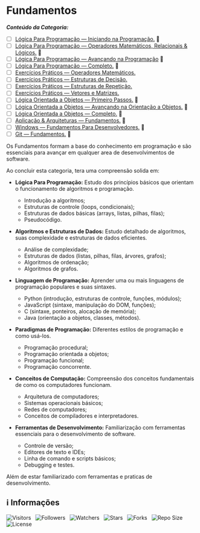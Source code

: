 <!-- Título -->
# Fundamentos

***Conteúdo da Categoria:***

* [ ] [Lógica Para Programação — Iniciando na Programação.](https://github.com/Devsgeeknerd/cur-log-par-pro-ini-pro-fun) &#128679;
* [ ] [Lógica Para Programação — Operadores Matemáticos, Relacionais & Lógicos.](https://github.com/Devsgeeknerd/cur-log-par-pro-ope-mat-rel-log-fun) &#128679;
* [ ] [Lógica Para Programação — Avançando na Programação](https://github.com/Devsgeeknerd/cur-log-par-pro-ava-pro-fun) &#128679;
* [ ] [Lógica Para Programação — Completo.](https://github.com/Devsgeeknerd/cur-log-par-pro-com-fun) &#128679;
* [ ] [Exercícios Práticos — Operadores Matemáticos.](https://github.com/Devsgeeknerd/exe-pra-ope-mat-fun)
* [ ] [Exercícios Práticos — Estruturas de Decisão.](https://github.com/Devsgeeknerd/exe-pra-est-dec-fun)
* [ ] [Exercícios Práticos — Estruturas de Repetição.](https://github.com/Devsgeeknerd/exe-pra-est-rep-fun)
* [ ] [Exercícios Práticos — Vetores e Matrizes.](https://github.com/Devsgeeknerd/exe-pra-vet-mat-fun)
* [ ] [Lógica Orientada a Objetos — Primeiro Passos.](https://github.com/Devsgeeknerd/cur-log-ori-obj-pri-pass-fun) &#128679;
* [ ] [Lógica Orientada a Objetos — Avançando na Orientação a Objetos.](https://github.com/Devsgeeknerd/cur-log-ori-obj-ava-ori-obj-fun) &#128679;
* [ ] [Lógica Orientada a Objetos — Completo.](https://github.com/Devsgeeknerd/cur-log-ori-obj-com-fun) &#128679;
* [ ] [Aplicação & Arquiteturas — Fundamentos.](https://github.com/Devsgeeknerd/cur-apl-arq-fun-par-des-fun) &#128679;
* [ ] [Windows — Fundamentos Para Desenvolvedores.](https://github.com/Devsgeeknerd/cur-win-fun-fun) &#128679;
* [ ] [Git — Fundamentos.](https://github.com/Devsgeeknerd/cur-git-fun-fun) &#128679;

Os Fundamentos formam a base do conhecimento em programação e são essenciais para avançar em qualquer area de desenvolvimentos de software.

Ao concluir esta categoria, tera uma compreensão solida em:

* **Lógica Para Programação:** Estudo dos princípios básicos que orientam o funcionamento de algoritmos e programação.
  * Introdução a algoritmos;
  * Estruturas de controle (loops, condicionais);
  * Estruturas de dados básicas (arrays, listas, pilhas, filas);
  * Pseudocódigo.

* **Algoritmos e Estruturas de Dados:** Estudo detalhado de algoritmos, suas complexidade e estruturas de dados eficientes.
  * Análise de complexidade;
  * Estruturas de dados (listas, pilhas, filas, árvores, grafos);
  * Algoritmos de ordenação;
  * Algoritmos de grafos.

* **Linguagem de Programação:** Aprender uma ou mais linguagens de programação populares e suas sintaxes.
  * Python (introdução, estruturas de controle, funções, módulos);
  * JavaScript (sintaxe, manipulação do DOM, funções);
  * C (sintaxe, ponteiros, alocação de memória);
  * Java (orientação a objetos, classes, métodos).

* **Paradigmas de Programação:** Diferentes estilos de programação e como usá-los.
  * Programação procedural;
  * Programação orientada a objetos;
  * Programação funcional;
  * Programação concorrente.

* **Conceitos de Computação:** Compreensão dos conceitos fundamentais de como os computadores funcionam.
  * Arquitetura de computadores;
  * Sistemas operacionais básicos;
  * Redes de computadores;
  * Conceitos de compiladores e interpretadores.

* **Ferramentas de Desenvolvimento:** Familiarização com ferramentas essenciais para o desenvolvimento de software.
  * Controle de versão;
  * Editores de texto e IDEs;
  * Linha de comando e scripts básicos;
  * Debugging e testes.

Além de estar familiarizado com ferramentas e praticas de desenvolvimento.

<!-- Informações -->
## &#8505; Informações

![Visitors](https://api.visitorbadge.io/api/visitors?path=Devsgeeknerd%2Fcat-fun&label=Visitantes&labelColor=%23700070&labelStyle=none&countColor=%23000fff&style=plastic&color=%23ffffff "Total de Visitantes")
&nbsp;
![Followers](https://img.shields.io/github/followers/Devsgeeknerd?style=p&label=Seguidores&labelColor=800080&color=000fff "Total de Seguidores")
&nbsp;
![Watchers](https://img.shields.io/github/watchers/Devsgeeknerd/cat-fun?style=p&label=Observadores&labelColor=800080&color=000fff "Total de Observadores")
&nbsp;
![Stars](https://img.shields.io/github/stars/Devsgeeknerd/cat-fun?style=p&label=Estrelas&labelColor=800080&color=000fff "Total de Estrelas")
&nbsp;
![Forks](https://img.shields.io/github/forks/Devsgeeknerd/cat-fun?style=p&label=Bifurcações&labelColor=800080&color=000fff "Total de Bifurcações")
&nbsp;
![Repo Size](https://img.shields.io/github/repo-size/Devsgeeknerd/cat-fun?style=p&label=Tamanho&labelColor=800080&color=000fff "Tamanho do Repositório")
&nbsp;
![License](https://img.shields.io/github/license/Devsgeeknerd/cat-bas?style=p&label=Licença&labelColor=800080&color=000fff "Licença do Repositório")
